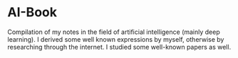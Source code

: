 # AI-Book
Compilation of my notes in the field of artificial intelligence (mainly deep learning). I derived some well known expressions by myself, otherwise by researching through the internet. I studied some well-known papers as well. 
